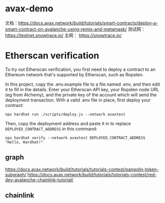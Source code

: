 # avax-demo
文档：https://docs.avax.network/build/tutorials/smart-contracts/deploy-a-smart-contract-on-avalanche-using-remix-and-metamask/
测试网： https://testnet.snowtrace.io/
主网： https://snowtrace.io/
# Etherscan verification

To try out Etherscan verification, you first need to deploy a contract to an Ethereum network that's supported by Etherscan, such as Ropsten.

In this project, copy the .env.example file to a file named .env, and then edit it to fill in the details. Enter your Etherscan API key, your Ropsten node URL (eg from Alchemy), and the private key of the account which will send the deployment transaction. With a valid .env file in place, first deploy your contract:

```shell
npx hardhat run ./scripts/deploy.js --network avaxtest
``` 

Then, copy the deployment address and paste it in to replace `DEPLOYED_CONTRACT_ADDRESS` in this command:

```shell
npx hardhat verify --network avaxtest DEPLOYED_CONTRACT_ADDRESS "Hello, Hardhat!"
```


## graph
https://docs.avax.network/build/tutorials/tutorials-contest/pangolin-token-subgraph/
https://docs.avax.network/build/tutorials/tutorials-contest/red-dev-avalanche-chainlink-tutorial/
## chainlink

